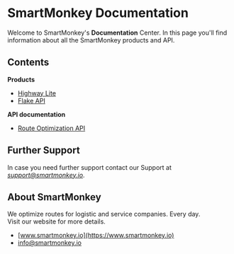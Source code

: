 # SmartMonkey Documentation

Welcome to SmartMonkey's **Documentation** Center. In this page you'll find information about all the SmartMonkey products and API. 

## Contents
**Products**
* [Highway Lite](products/highway_lite/README.md)
* [Flake API](products/flake/README.md)

**API documentation**
* [Route Optimization API](developers/optimization/README.md)


## Further Support
In case you need further support contact our Support at <span style="color:green">*support@smartmonkey.io*</span>.

## About SmartMonkey
 We optimize routes for logistic and service companies. Every day.<br/>
 Visit our website for more details. 

* [www.smartmonkey.io](https://www.smartmonkey.io)
* info@smartmonkey.io
